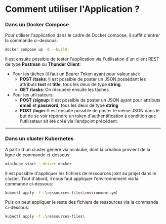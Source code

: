 # Comment utiliser l'Application ? 

### Dans un Docker Compose

Pour utiliser l'application dans le cadre de Docker compose, il suffit d'entrer la commande ci-dessous: 

```bash
docker compose up -d --build
```

Il est ensuite possible de tester l'application via l'utilisation d'un client REST de type **Postman** ou **Thunder Client**: 

* Pour les tâches (il faut un Bearer Token ayant pour valeur `abc`):
  * **POST /tasks**: Il est possible de poster un JSON possédant les attributs **test** et **title**, tous les deux de type **string**.
  * **GET /tasks**: On récupère ensuite les tâches
* Pour les utilisateurs:
  * **POST /signup**: Il est possible de poster un JSON ayant pour attributs **email** et **password**, tous les deux de type **string**
  * **POST /login**: Il est ensuite possible de poster le même JSON dans le but de se voir répondre un token d'authentification à condition que l'utilisateur ait été créé via l'endpoint précédent.

---

### Dans un cluster Kubernetes

A partir d'un cluster généré via minkube, dont la création provient de la ligne de commande ci-dessous: 

```bash
minikube start --driver docker
```

Il est possible d'appliquer les fichiers de ressources joint au projet dans le cluster. Tout d'abord, il nous faut appliquer l'environnement via la commande ci-dessous: 

```bash
kubectl apply -f .\ressources-files\environment.yml
```

Puis on peut appliquer le reste des fichiers de ressources via la commande ci-dessous: 

```bash
kubectl apply -f .\ressources-files\
```

